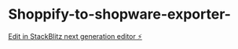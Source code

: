 # Shoppify-to-shopware-exporter-

[Edit in StackBlitz next generation editor ⚡️](https://stackblitz.com/~/github.com/armfuls/Shoppify-to-shopware-exporter-)